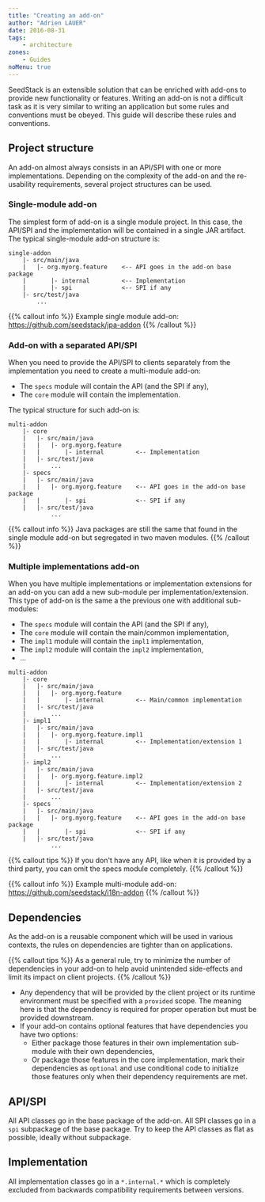```yaml
---
title: "Creating an add-on"
author: "Adrien LAUER"
date: 2016-08-31
tags:
    - architecture
zones:
    - Guides
noMenu: true    
---
```


SeedStack is an extensible solution that can be enriched with add-ons to provide new functionality or features.
Writing an add-on is not a difficult task as it is very similar to writing an application but some rules and
conventions must be obeyed. This guide will describe these rules and conventions.<!--more-->
 
## Project structure
 
An add-on almost always consists in an API/SPI with one or more implementations. Depending on the complexity of
the add-on and the re-usability requirements, several project structures can be used.

### Single-module add-on

The simplest form of add-on is a single module project. In this case, the API/SPI and the implementation will be
contained in a single JAR artifact. The typical single-module add-on structure is:

```plain
single-addon
    |- src/main/java
    |   |- org.myorg.feature    <-- API goes in the add-on base package
    |       |- internal         <-- Implementation            
    |       |- spi              <-- SPI if any
    |- src/test/java
        ...
```

{{% callout info %}}
Example single module add-on: https://github.com/seedstack/jpa-addon
{{% /callout %}}    
  
### Add-on with a separated API/SPI

When you need to provide the API/SPI to clients separately from the implementation you need to create a multi-module
add-on:

* The `specs` module will contain the API (and the SPI if any),
* The `core` module will contain the implementation.

The typical structure for such add-on is:

```plain
multi-addon
    |- core
    |   |- src/main/java
    |   |   |- org.myorg.feature    
    |   |       |- internal         <-- Implementation            
    |   |- src/test/java
    |       ...
    |- specs        
    |   |- src/main/java
    |   |   |- org.myorg.feature    <-- API goes in the add-on base package
    |   |       |- spi              <-- SPI if any
    |   |- src/test/java
            ...
```
    
{{% callout info %}}
Java packages are still the same that found in the single module add-on but segregated in two maven modules.
{{% /callout %}}    

### Multiple implementations add-on

When you have multiple implementations or implementation extensions for an add-on you can add a new sub-module per
implementation/extension. This type of add-on is the same a the previous one with additional sub-modules:
 
* The `specs` module will contain the API (and the SPI if any),
* The `core` module will contain the main/common implementation,
* The `impl1` module will contain the `impl1` implementation,
* The `impl2` module will contain the `impl2` implementation,
* ...

```plain
multi-addon
    |- core
    |   |- src/main/java
    |   |   |- org.myorg.feature    
    |   |       |- internal         <-- Main/common implementation            
    |   |- src/test/java
    |       ...
    |- impl1
    |   |- src/main/java
    |   |   |- org.myorg.feature.impl1    
    |   |       |- internal         <-- Implementation/extension 1            
    |   |- src/test/java
    |       ...
    |- impl2
    |   |- src/main/java
    |   |   |- org.myorg.feature.impl2    
    |   |       |- internal         <-- Implementation/extension 2            
    |   |- src/test/java
    |       ...
    |- specs        
    |   |- src/main/java
    |   |   |- org.myorg.feature    <-- API goes in the add-on base package
    |   |       |- spi              <-- SPI if any
    |   |- src/test/java
            ...
```

{{% callout tips %}}
If you don't have any API, like when it is provided by a third party, you can omit 
the specs module completely.
{{% /callout %}}

{{% callout info %}}
Example multi-module add-on: https://github.com/seedstack/i18n-addon
{{% /callout %}}

## Dependencies

As the add-on is a reusable component which will be used in various contexts, the rules on dependencies are
tighter than on applications.
 
{{% callout tips %}}
As a general rule, try to minimize the number of dependencies in your add-on to help avoid 
unintended side-effects and limit its impact on client projects.
{{% /callout %}} 

* Any dependency that will be provided by the client project or its runtime environment must
be specified with a `provided` scope. The meaning here is that the dependency is required for
proper operation but must be provided downstream.
* If your add-on contains optional features that have dependencies you have two options:
  * Either package those features in their own implementation sub-module with their own dependencies, 
  * Or package those features in the core implementation, mark their dependencies as `optional` and use
conditional code to initialize those features only when their dependency requirements are met.

## API/SPI

All API classes go in the base package of the add-on. All SPI classes go in a `spi` subpackage of the base package. Try
to keep the API classes as flat as possible, ideally without subpackage.

## Implementation 

All implementation classes go in a `*.internal.*` which is completely excluded from backwards compatibility requirements
between versions.

